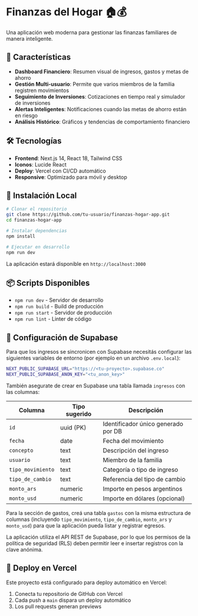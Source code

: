 # Finanzas del Hogar 🏠💰

Una aplicación web moderna para gestionar las finanzas familiares de manera inteligente.

## 🚀 Características

- **Dashboard Financiero**: Resumen visual de ingresos, gastos y metas de ahorro
- **Gestión Multi-usuario**: Permite que varios miembros de la familia registren movimientos
- **Seguimiento de Inversiones**: Cotizaciones en tiempo real y simulador de inversiones
- **Alertas Inteligentes**: Notificaciones cuando las metas de ahorro están en riesgo
- **Análisis Histórico**: Gráficos y tendencias de comportamiento financiero

## 🛠️ Tecnologías

- **Frontend**: Next.js 14, React 18, Tailwind CSS
- **Iconos**: Lucide React
- **Deploy**: Vercel con CI/CD automático
- **Responsive**: Optimizado para móvil y desktop

## 🔧 Instalación Local

```bash
# Clonar el repositorio
git clone https://github.com/tu-usuario/finanzas-hogar-app.git
cd finanzas-hogar-app

# Instalar dependencias
npm install

# Ejecutar en desarrollo
npm run dev
```

La aplicación estará disponible en `http://localhost:3000`

## 📦 Scripts Disponibles

- `npm run dev` - Servidor de desarrollo
- `npm run build` - Build de producción
- `npm run start` - Servidor de producción
- `npm run lint` - Linter de código

## 🔐 Configuración de Supabase

Para que los ingresos se sincronicen con Supabase necesitás configurar las siguientes variables de entorno (por ejemplo en un archivo `.env.local`):

```bash
NEXT_PUBLIC_SUPABASE_URL="https://<tu-proyecto>.supabase.co"
NEXT_PUBLIC_SUPABASE_ANON_KEY="<tu_anon_key>"
```

También asegurate de crear en Supabase una tabla llamada `ingresos` con las columnas:

| Columna          | Tipo sugerido | Descripción                          |
| ---------------- | ------------- | ------------------------------------ |
| `id`             | uuid (PK)     | Identificador único generado por DB |
| `fecha`          | date          | Fecha del movimiento                 |
| `concepto`       | text          | Descripción del ingreso              |
| `usuario`        | text          | Miembro de la familia                |
| `tipo_movimiento` | text          | Categoría o tipo de ingreso          |
| `tipo_de_cambio`  | text          | Referencia del tipo de cambio        |
| `monto_ars`      | numeric       | Importe en pesos argentinos          |
| `monto_usd`      | numeric       | Importe en dólares (opcional)        |

Para la sección de gastos, creá una tabla `gastos` con la misma estructura de columnas (incluyendo `tipo_movimiento`, `tipo_de_cambio`, `monto_ars` y `monto_usd`) para que la aplicación pueda listar y registrar egresos.

La aplicación utiliza el API REST de Supabase, por lo que los permisos de la política de seguridad (RLS) deben permitir leer e insertar registros con la clave anónima.

## 🚀 Deploy en Vercel

Este proyecto está configurado para deploy automático en Vercel:

1. Conecta tu repositorio de GitHub con Vercel
2. Cada push a `main` dispara un deploy automático
3. Los pull requests generan previews